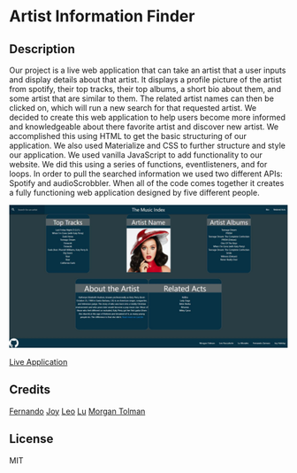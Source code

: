 # Artist Information Finder

## Description


Our project is a live web application that can take an artist that a user inputs and display details about that artist.  It displays a profile picture of the artist from spotify, their top tracks, their top albums, a short bio about them, and some artist that are similar to them.  The related artist names can then be clicked on, which will run a new search for that requested artist. We decided to create this web application to help users become more informed and knowledgeable about there favorite artist and discover new artist.  We accomplished this using HTML to get the basic structuring of our application.  We also used Materialize and CSS to further structure and style our application.  We used vanilla JavaScript to add functionality to our website.  We did this using a series of functions, eventlisteners, and for loops.  In order to pull the searched information we used two different APIs: Spotify and audioScrobbler. When all of the code comes together it creates a fully functioning web application designed by five different people. 


![Application Screenshot](./assets/images/Live%20Application%20Screen%20Shot.JPG)

[Live Application](https://unheardof77.github.io/Artist-Information-Finder/)

## Credits

[Fernando](https://github.com/IAMFALZIII)
[Joy](https://github.com/joyhaliday)
[Leo](https://github.com/LeoRocca40)
[Lu](https://github.com/FunnyLookingFish)
[Morgan Tolman](https://github.com/unheardof77)

## License

MIT

